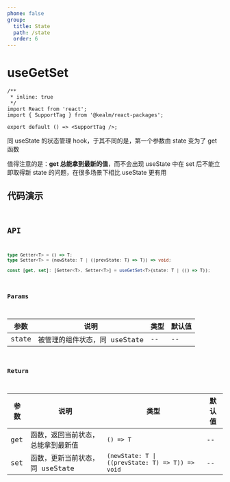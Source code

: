 ```yaml
---
phone: false
group:
  title: State
  path: /state
  order: 6
---
```


# useGetSet

```tsx
/**
 * inline: true
 */
import React from 'react';
import { SupportTag } from '@kealm/react-packages';

export default () => <SupportTag />;
```

同 useState 的状态管理 hook，于其不同的是，第一个参数由 state 变为了 get 函数

值得注意的是：**get 总能拿到最新的值**，而不会出现 useState 中在 set 后不能立即取得新 state 的问题，在很多场景下相比 useState 更有用

## 代码演示

<code 
  src='./demos/demo.tsx'
  title='基本用法'
  description='useGetSet 总能在更新时同步获取到最新值'
 />

## API

```ts
type Getter<T> = () => T;
type Setter<T> = (newState: T | ((prevState: T) => T)) => void;

const [get, set]: [Getter<T>, Setter<T>] = useGetSet<T>(state: T | (() => T));
```

### Params

| 参数 | 说明               | 类型         | 默认值 |
|------|--------------------|--------------|--------|
| state | 被管理的组件状态，同 useState | -- | -- |

### Return

| 参数 | 说明                               | 类型                                             | 默认值 |
| ---- | ---------------------------------- | ------------------------------------------------ | ------ |
| get  | 函数，返回当前状态，总能拿到最新值 | `() => T`                                        | --     |
| set  | 函数，更新当前状态，同 useState    | `(newState: T \| ((prevState: T) => T)) => void` | --     |

